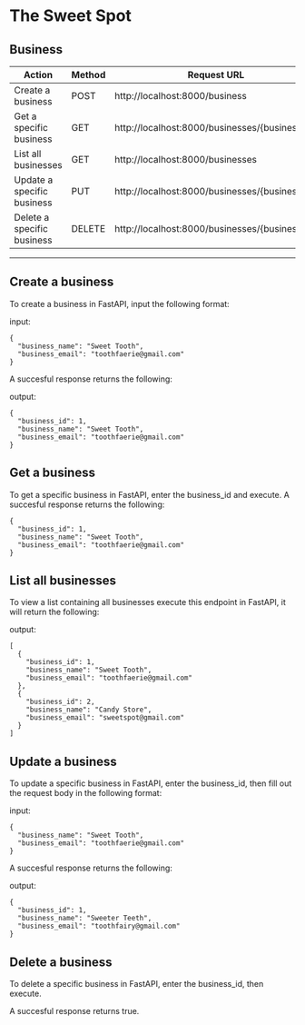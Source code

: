 # The Sweet Spot

## Business

| Action                         | Method | Request URL                                          |
| ------------------------------ | ------ | -------------------------------------------- |
| Create a business          | POST   | http://localhost:8000/business   |
| Get a specific business    | GET    | http://localhost:8000/businesses/{business_id} |
| List all businesses            | GET    | http://localhost:8000/businesses     |
| Update a specific business | PUT    | http://localhost:8000/businesses/{business_id} |
| Delete a specific business | DELETE | http://localhost:8000/businesses/{business_id} |
---

## Create a business

To create a business in FastAPI, input the following format:

input:

```
{
  "business_name": "Sweet Tooth",
  "business_email": "toothfaerie@gmail.com"
}
```

A succesful response returns the following:

output:

```
{
  "business_id": 1,
  "business_name": "Sweet Tooth",
  "business_email": "toothfaerie@gmail.com"
}
```

## Get a business

To get a specific business in FastAPI, enter the business_id and execute.
A succesful response returns the following:

```
{
  "business_id": 1,
  "business_name": "Sweet Tooth",
  "business_email": "toothfaerie@gmail.com"
}
```

## List all businesses

To view a list containing all businesses execute this endpoint in FastAPI, it will return the following:

output:

```
[
  {
    "business_id": 1,
    "business_name": "Sweet Tooth",
    "business_email": "toothfaerie@gmail.com"
  },
  {
    "business_id": 2,
    "business_name": "Candy Store",
    "business_email": "sweetspot@gmail.com"
  }
]
```

## Update a business

To update a specific business in FastAPI, enter the business_id, then fill out the request body in the following format:

input:

```
{
  "business_name": "Sweet Tooth",
  "business_email": "toothfaerie@gmail.com"
}
```

A succesful response returns the following:

output:

```
{
  "business_id": 1,
  "business_name": "Sweeter Teeth",
  "business_email": "toothfairy@gmail.com"
}
```

## Delete a business

To delete a specific business in FastAPI, enter the business_id, then execute.

A succesful response returns true.



